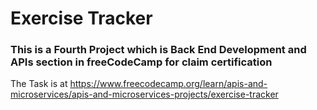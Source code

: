 # Exercise Tracker

<h3>This is a Fourth Project which is Back End Development and APIs section in freeCodeCamp for claim certification</h3>

The Task is at https://www.freecodecamp.org/learn/apis-and-microservices/apis-and-microservices-projects/exercise-tracker
